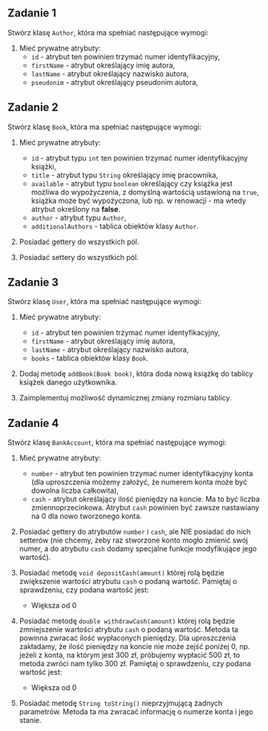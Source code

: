 ## Zadanie 1

Stwórz klasę `Author`, która ma spełniać następujące wymogi:

1. Mieć prywatne atrybuty:
   * `id` - atrybut ten powinien trzymać numer identyfikacyjny,
   * `firstName` - atrybut określający imię autora,
   * `lastName` - atrybut określający nazwisko autora,
   * `pseudonim` - atrybut określający pseudonim autora,

## Zadanie 2

Stwórz klasę `Book`, która ma spełniać następujące wymogi:

1. Mieć prywatne atrybuty:
   
   * `id` - atrybut typu `int` ten powinien trzymać numer identyfikacyjny książki,
   * `title` - atrybut typu `String` określający imię pracownika,
   * `available` - atrybut typu `boolean` określający czy książka jest możliwa do wypożyczenia, z domyślną wartością ustawioną na `true`,
     książka może być wypożyczona, lub np. w renowacji - ma wtedy atrybut określony na **false**.
   * `author` - atrybut typu `Author`,
   * `additionalAuthors`  - tablica obiektów klasy `Author`.

2. Posiadać gettery do wszystkich pól.

3. Posiadać settery do wszystkich pól.

## Zadanie 3

Stwórz klasę `User`, która ma spełniać następujące wymogi:

1. Mieć prywatne atrybuty:
   
   * `id` - atrybut ten powinien trzymać numer identyfikacyjny,
   * `firstName` - atrybut określający imię autora,
   * `lastName` - atrybut określający nazwisko autora,
   * `books` - tablica obiektów klasy `Book`.

2. Dodaj metodę `addBook(Book book)`, która doda nową książkę do tablicy książek danego użytkownika.

3. Zaimplementuj możliwość dynamicznej zmiany rozmiaru tablicy.

## Zadanie 4

Stwórz klasę `BankAccount`, która ma spełniać następujące wymogi:

1. Mieć prywatne atrybuty:
   
   * `number` - atrybut ten powinien trzymać numer identyfikacyjny konta (dla uproszczenia możemy założyć, że numerem konta może być dowolna liczba całkowita),
   * `cash` - atrybut określający ilość pieniędzy na koncie. Ma to być liczba zmiennoprzecinkowa.  Atrybut `cash` powinien być zawsze nastawiany na 0 dla nowo tworzonego konta.

2. Posiadać gettery do atrybutów `number` i `cash`, ale NIE posiadać do nich setterów (nie chcemy, żeby raz stworzone konto mogło zmienić swój numer, a do atrybutu `cash` dodamy specjalne funkcje modyfikujące jego wartość).

3. Posiadać metodę `void depositCash(amount)` której rolą będzie zwiększenie wartości atrybutu `cash` o podaną wartość. Pamiętaj o sprawdzeniu, czy podana wartość jest:
   
   * Większa od 0

4. Posiadać metodę `double withdrawCash(amount)` której rolą będzie zmniejszenie wartości atrybutu `cash` o podaną wartość. 
   Metoda ta powinna zwracać ilość wypłaconych pieniędzy. Dla uproszczenia zakładamy, że ilość pieniędzy na koncie nie może zejść poniżej 0, np.
   jeżeli z konta, na którym jest 300 zł, próbujemy wypłacić 500 zł, to metoda zwróci nam tylko 300 zł. 
   Pamiętaj o sprawdzeniu, czy podana wartość jest:
   
   * Większa od 0

5. Posiadać metodę `String toString()` nieprzyjmującą żadnych parametrów. Metoda ta ma zwracać informację o numerze konta i jego stanie.
